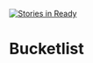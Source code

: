 [![Stories in Ready](https://badge.waffle.io/jimmykimani/Bucketlist.png?label=ready&title=Ready)](https://waffle.io/jimmykimani/Bucketlist?utm_source=badge)
# Bucketlist
